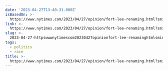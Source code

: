 ```yaml
---
date: '2023-04-27T13:40:31.000Z'
isBasedOn: >-
  https://www.nytimes.com/2023/04/27/opinion/fort-lee-renaming.html?smid=nytcore-ios-share&referringSource=articleShare
link: >-
  https://www.nytimes.com/2023/04/27/opinion/fort-lee-renaming.html?smid=nytcore-ios-share&referringSource=articleShare
slug: >-
  2023-04-27-httpswwwnytimescom20230427opinionfort-lee-renaminghtmlsmidnytcore-ios-shareandreferringsourcearticleshare
tags:
  - politics
  - race
title: >-
  https://www.nytimes.com/2023/04/27/opinion/fort-lee-renaming.html?smid=nytcore-ios-share&referringSource=articleShare
---
```


